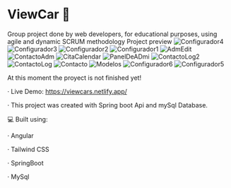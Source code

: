 # ViewCar 🚕
Group project done by web developers, for educational purposes, using agile and dynamic SCRUM methodology
Project preview
![Configurador4](https://github.com/LucasHerrero/ViewCarFront/assets/106039254/4026b456-5355-4563-9f42-50c52f8f803f)
![Configurador3](https://github.com/LucasHerrero/ViewCarFront/assets/106039254/4a62a4c5-c556-4550-93ed-777e130f5f7d)
![Configurador2](https://github.com/LucasHerrero/ViewCarFront/assets/106039254/fd5848ca-3d04-48b2-a537-46943dffbbc5)
![Configurador1](https://github.com/LucasHerrero/ViewCarFront/assets/106039254/2c8d0e86-8942-4da8-81b5-365f605e92d9)
![AdmEdit](https://github.com/LucasHerrero/ViewCarFront/assets/106039254/56944ca3-e7c6-4513-8c5c-c69704b78768)
![ContactoAdm](https://github.com/LucasHerrero/ViewCarFront/assets/106039254/25847e5c-3f78-4007-aa95-cfcdf6a337a2)
![CitaCalendar](https://github.com/LucasHerrero/ViewCarFront/assets/106039254/3e16b752-5382-4ff1-a90f-2a394dcb9757)
![PanelDeADmi](https://github.com/LucasHerrero/ViewCarFront/assets/106039254/c47b8a48-a622-42ec-99a1-2cb940243bd3)
![ContactoLog2](https://github.com/LucasHerrero/ViewCarFront/assets/106039254/1236e56f-4b68-4236-a063-8403bd58516b)
![ContactoLog](https://github.com/LucasHerrero/ViewCarFront/assets/106039254/3106b689-a32e-4687-bca8-3ec05a1a3930)
![Contacto](https://github.com/LucasHerrero/ViewCarFront/assets/106039254/84113021-0a6a-4bff-8dc6-cb2a59fa8568)
![Modelos](https://github.com/LucasHerrero/ViewCarFront/assets/106039254/270c6bc6-f899-4a0f-b409-07f1f6afedc8)
![Configurador6](https://github.com/LucasHerrero/ViewCarFront/assets/106039254/db6a5cd5-56bf-4027-a534-ffb7babb3bbc)
![Configurador5](https://github.com/LucasHerrero/ViewCarFront/assets/106039254/7ac8be7a-ef17-4176-b310-364706e9617c)

At this moment the proyect is not finished yet!

· Live Demo: https://viewcars.netlify.app/

· This project was created with Spring boot Api and mySql Database.

💻 Built using:

· Angular

· Tailwind CSS

· SpringBoot

· MySql
